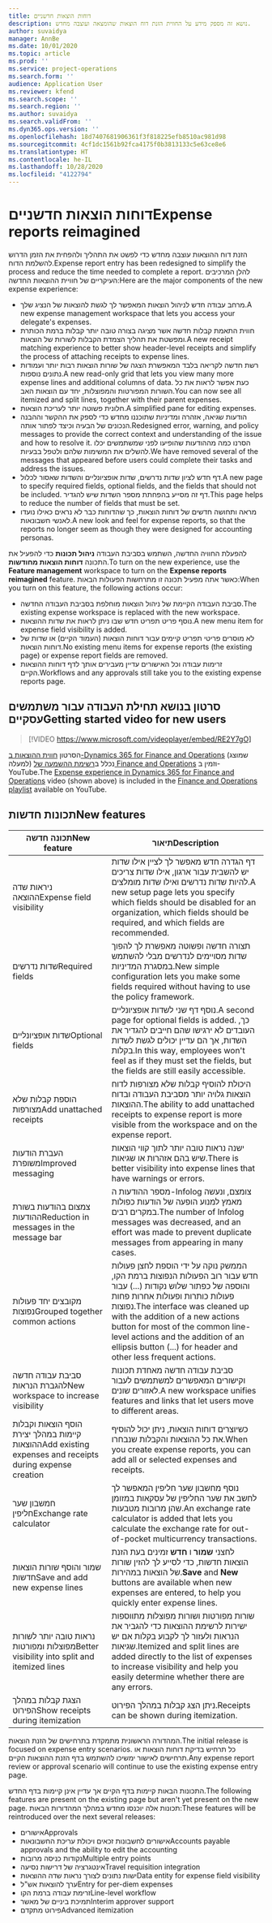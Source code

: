 ```yaml
---
title: דוחות הוצאות חדשניים
description: נושא זה מספק מידע על החווית הזנת דוח הוצאות שהומצאה ועוצבה מחדש.
author: suvaidya
manager: AnnBe
ms.date: 10/01/2020
ms.topic: article
ms.prod: ''
ms.service: project-operations
ms.search.form: ''
audience: Application User
ms.reviewer: kfend
ms.search.scope: ''
ms.search.region: ''
ms.author: suvaidya
ms.search.validFrom: ''
ms.dyn365.ops.version: ''
ms.openlocfilehash: 18d7407681906361f3f818225efb8510ac981d98
ms.sourcegitcommit: 4cf1dc1561b92fca4175f0b3813133c5e63ce8e6
ms.translationtype: HT
ms.contentlocale: he-IL
ms.lasthandoff: 10/28/2020
ms.locfileid: "4122794"
---
```

# <a name="expense-reports-reimagined"></a><span data-ttu-id="ac06b-103">דוחות הוצאות חדשניים</span><span class="sxs-lookup"><span data-stu-id="ac06b-103">Expense reports reimagined</span></span>

<span data-ttu-id="ac06b-104">הזנת דוח ההוצאות עוצבה מחדש כדי לפשט את התהליך ולהפחית את הזמן הדרוש להשלמת הדוח.</span><span class="sxs-lookup"><span data-stu-id="ac06b-104">Expense report entry has been redesigned to simplify the process and reduce the time needed to complete a report.</span></span> <span data-ttu-id="ac06b-105">להלן המרכיבים העיקריים של חוויית ההוצאות החדשה:</span><span class="sxs-lookup"><span data-stu-id="ac06b-105">Here are the major components of the new expense experience:</span></span>

- <span data-ttu-id="ac06b-106">מרחב עבודה חדש לניהול הוצאות המאפשר לך לגשת להוצאות של הנציג שלך.</span><span class="sxs-lookup"><span data-stu-id="ac06b-106">A new expense management workspace that lets you access your delegate's expenses.</span></span>
- <span data-ttu-id="ac06b-107">חווית התאמת קבלות חדשה אשר מציגה בצורה טובה יותר קבלות ברמת הכותרת ומפשטת את תהליך הצמדת הקבלות לשורות של הוצאות.</span><span class="sxs-lookup"><span data-stu-id="ac06b-107">A new receipt matching experience to better show header-level receipts and simplify the process of attaching receipts to expense lines.</span></span>
- <span data-ttu-id="ac06b-108">רשת חדשה לקריאה בלבד המאפשרת הצגה של שורות הוצאות רבות יותר ועמודות נתונים נוספות.</span><span class="sxs-lookup"><span data-stu-id="ac06b-108">A new read-only grid that lets you view many more expense lines and additional columns of data.</span></span> <span data-ttu-id="ac06b-109">כעת אפשר לראות את כל השורות המפורטות והמפוצלות, יחד עם הוצאות האב.</span><span class="sxs-lookup"><span data-stu-id="ac06b-109">You can now see all itemized and split lines, together with their parent expenses.</span></span>
- <span data-ttu-id="ac06b-110">חלונית פשוטה יותר לעריכת הוצאות.</span><span class="sxs-lookup"><span data-stu-id="ac06b-110">A simplified pane for editing expenses.</span></span>
- <span data-ttu-id="ac06b-111">הודעות שגיאה, אזהרה ומדיניות שתוכננו מחדש כדי לספק את ההקשר וההבנה הנכונים של הבעיה וכיצד לפתור אותה.</span><span class="sxs-lookup"><span data-stu-id="ac06b-111">Redesigned error, warning, and policy messages to provide the correct context and understanding of the issue and how to resolve it.</span></span> <span data-ttu-id="ac06b-112">הסרנו כמה מההודעות שהופיעו לפני שמשתמשים יכלו להשלים את המשימות שלהם ולטפל בבעיות.</span><span class="sxs-lookup"><span data-stu-id="ac06b-112">We have removed several of the messages that appeared before users could complete their tasks and address the issues.</span></span>
- <span data-ttu-id="ac06b-113">דף חדש לציון שדות נדרשים, שדות אופציונליים והשדות שאסור לכלול.</span><span class="sxs-lookup"><span data-stu-id="ac06b-113">A new page to specify required fields, optional fields, and the fields that should not be included.</span></span> <span data-ttu-id="ac06b-114">דף זה מסייע בהפחתת מספר השדות שיש להגדיר.</span><span class="sxs-lookup"><span data-stu-id="ac06b-114">This page helps to reduce the number of fields that must be set.</span></span>
- <span data-ttu-id="ac06b-115">מראה ותחושה חדשים של דוחות הוצאות, כך שהדוחות כבר לא נראים כאילו נועדו לאנשי חשבונאות.</span><span class="sxs-lookup"><span data-stu-id="ac06b-115">A new look and feel for expense reports, so that the reports no longer seem as though they were designed for accounting personas.</span></span>

<span data-ttu-id="ac06b-116">להפעלת החוויה החדשה, השתמש בסביבת העבודה **ניהול תכונות** כדי להפעיל את התכונה **דוחות הוצאות מחודשות**.</span><span class="sxs-lookup"><span data-stu-id="ac06b-116">To turn on the new experience, use the **Feature management** workspace to turn on the **Expense reports reimagined** feature.</span></span> <span data-ttu-id="ac06b-117">כאשר אתה מפעיל תכונה זו מתרחשות הפעולות הבאות:</span><span class="sxs-lookup"><span data-stu-id="ac06b-117">When you turn on this feature, the following actions occur:</span></span>

- <span data-ttu-id="ac06b-118">סביבת העבודה הקיימת של ניהול הוצאות מוחלפת בסביבת העבודה החדשה.</span><span class="sxs-lookup"><span data-stu-id="ac06b-118">The existing expense workspace is replaced with the new workspace.</span></span>
- <span data-ttu-id="ac06b-119">נוסף פריט תפריט חדש שבו ניתן לראות את שדות ההוצאות.</span><span class="sxs-lookup"><span data-stu-id="ac06b-119">A new menu item for expense field visibility is added.</span></span>
- <span data-ttu-id="ac06b-120">לא מוסרים פריטי תפריט קיימים עבור דוחות הוצאות (העמוד הקיים) או שדות של דוחות הוצאות.</span><span class="sxs-lookup"><span data-stu-id="ac06b-120">No existing menu items for expense reports (the existing page) or expense report fields are removed.</span></span>
- <span data-ttu-id="ac06b-121">זרימות עבודה וכל האישורים עדיין מעבירים אותך לדף דוחות ההוצאות הקיים.</span><span class="sxs-lookup"><span data-stu-id="ac06b-121">Workflows and any approvals still take you to the existing expense reports page.</span></span>

## <a name="getting-started-video-for-new-users"></a><span data-ttu-id="ac06b-122">סרטון בנושא תחילת העבודה עבור משתמשים עסקיים</span><span class="sxs-lookup"><span data-stu-id="ac06b-122">Getting started video for new users</span></span>

> [!VIDEO https://www.microsoft.com/videoplayer/embed/RE2Y7gO]

<span data-ttu-id="ac06b-123">הסרטון [חווית ההוצאות ב-Dynamics 365 for Finance and Operations](https://youtu.be/Ocy-MsTvEE0) (שמוצג למעלה) נכלל ב[רשימת ההשמעה של Finance and Operations](https://www.youtube.com/playlist?list=PLcakwueIHoT_SYfIaPGoOhloFoCXiUSyW) וזמין ב-YouTube.</span><span class="sxs-lookup"><span data-stu-id="ac06b-123">The [Expense experience in Dynamics 365 for Finance and Operations](https://youtu.be/Ocy-MsTvEE0) video (shown above) is included in the [Finance and Operations playlist](https://www.youtube.com/playlist?list=PLcakwueIHoT_SYfIaPGoOhloFoCXiUSyW) available on YouTube.</span></span>

## <a name="new-features"></a><span data-ttu-id="ac06b-124">תכונות חדשות</span><span class="sxs-lookup"><span data-stu-id="ac06b-124">New features</span></span>

| <span data-ttu-id="ac06b-125">תכונה חדשה</span><span class="sxs-lookup"><span data-stu-id="ac06b-125">New feature</span></span> | <span data-ttu-id="ac06b-126">תיאור</span><span class="sxs-lookup"><span data-stu-id="ac06b-126">Description</span></span> |
|---|----|
| <span data-ttu-id="ac06b-127">ניראות שדה ההוצאה</span><span class="sxs-lookup"><span data-stu-id="ac06b-127">Expense field visibility</span></span> | <span data-ttu-id="ac06b-128">דף הגדרה חדש מאפשר לך לציין אילו שדות יש להשבית עבור ארגון, אילו שדות צריכים להיות שדות נדרשים ואילו שדות מומלצים.</span><span class="sxs-lookup"><span data-stu-id="ac06b-128">A new setup page lets you specify which fields should be disabled for an organization, which fields should be required, and which fields are recommended.</span></span> |
| <span data-ttu-id="ac06b-129">שדות נדרשים</span><span class="sxs-lookup"><span data-stu-id="ac06b-129">Required fields</span></span> | <span data-ttu-id="ac06b-130">תצורה חדשה ופשוטה מאפשרת לך להפוך שדות מסויימים לנדרשים מבלי להשתמש במסגרת המדיניות.</span><span class="sxs-lookup"><span data-stu-id="ac06b-130">New simple configuration lets you make some fields required without having to use the policy framework.</span></span> |
| <span data-ttu-id="ac06b-131">שדות אופציונליים</span><span class="sxs-lookup"><span data-stu-id="ac06b-131">Optional fields</span></span> | <span data-ttu-id="ac06b-132">נוסף דף שני לשדות אופציונליים.</span><span class="sxs-lookup"><span data-stu-id="ac06b-132">A second page for optional fields is added.</span></span> <span data-ttu-id="ac06b-133">כך, העובדים לא ירגישו שהם חייבים להגדיר את השדות, אך הם עדיין יכולים לגשת לשדות בקלות.</span><span class="sxs-lookup"><span data-stu-id="ac06b-133">In this way, employees won't feel as if they must set the fields, but the fields are still easily accessible.</span></span> |
| <span data-ttu-id="ac06b-134">הוספת קבלות שלא מצורפות</span><span class="sxs-lookup"><span data-stu-id="ac06b-134">Add unattached receipts</span></span> | <span data-ttu-id="ac06b-135">היכולת להוסיף קבלות שלא מצורפות לדוח הוצאות גלויה יותר מסביבת העבודה ובדוח ההוצאות.</span><span class="sxs-lookup"><span data-stu-id="ac06b-135">The ability to add unattached receipts to expense report is more visible from the workspace and on the expense report.</span></span> |
| <span data-ttu-id="ac06b-136">העברת הודעות משופרת</span><span class="sxs-lookup"><span data-stu-id="ac06b-136">Improved messaging</span></span> | <span data-ttu-id="ac06b-137">ישנה נראות טובה יותר לתוך קווי הוצאות שיש בהם אזהרות או שגיאות.</span><span class="sxs-lookup"><span data-stu-id="ac06b-137">There is better visibility into expense lines that have warnings or errors.</span></span> |
| <span data-ttu-id="ac06b-138">צמצום בהודעות בשורת ההודעות</span><span class="sxs-lookup"><span data-stu-id="ac06b-138">Reduction in messages in the message bar</span></span>| <span data-ttu-id="ac06b-139">מספר ההודעות ה-Infolog צומצם, ונעשה מאמץ למנוע הופעה של הודעות כפולות במקרים רבים.</span><span class="sxs-lookup"><span data-stu-id="ac06b-139">The number of Infolog messages was decreased, and an effort was made to prevent duplicate messages from appearing in many cases.</span></span> |
| <span data-ttu-id="ac06b-140">מקובצים יחד פעולות נפוצות</span><span class="sxs-lookup"><span data-stu-id="ac06b-140">Grouped together common actions</span></span> | <span data-ttu-id="ac06b-141">הממשק נוקה על ידי הוספת לחצן פעולות חדש עבור רוב הפעולות הנפוצות ברמת הקו, והוספה של כפתור שלוש נקודות (...) עבור פעולות כותרות ופעולות אחרות פחות נפוצות.</span><span class="sxs-lookup"><span data-stu-id="ac06b-141">The interface was cleaned up with the addition of a new actions button for most of the common line-level actions and the addition of an ellipsis button (...) for header and other less frequent actions.</span></span> |
| <span data-ttu-id="ac06b-142">סביבת עבודה חדשה להגברת הנראות</span><span class="sxs-lookup"><span data-stu-id="ac06b-142">New workspace to increase visibility</span></span> | <span data-ttu-id="ac06b-143">סביבת עבודה חדשה מאחדת תכונות וקישורים המאפשרים למשתמשים לעבור לאזורים שונים.</span><span class="sxs-lookup"><span data-stu-id="ac06b-143">A new workspace unifies features and links that let users move to different areas.</span></span> |
| <span data-ttu-id="ac06b-144">הוסף הוצאות וקבלות קיימות במהלך יצירת ההוצאות</span><span class="sxs-lookup"><span data-stu-id="ac06b-144">Add existing expenses and receipts during expense creation</span></span> | <span data-ttu-id="ac06b-145">כשיוצרים דוחות הוצאות, ניתן יכול להוסיף את כל ההוצאות והקבלות שנבחרו.</span><span class="sxs-lookup"><span data-stu-id="ac06b-145">When you create expense reports, you can add all or selected expenses and receipts.</span></span> |
| <span data-ttu-id="ac06b-146">חמשבון שער חליפין</span><span class="sxs-lookup"><span data-stu-id="ac06b-146">Exchange rate calculator</span></span> | <span data-ttu-id="ac06b-147">נוסף מחשבון שער חליפין המאפשר לך לחשב את שער החליפין של עסקאות במזומן שהן מרובות מטבעות.</span><span class="sxs-lookup"><span data-stu-id="ac06b-147">An exchange rate calculator is added that lets you calculate the exchange rate for out-of-pocket multicurrency transactions.</span></span> |
| <span data-ttu-id="ac06b-148">שמור והוסף שורות הוצאות חדשות</span><span class="sxs-lookup"><span data-stu-id="ac06b-148">Save and add new expense lines</span></span> | <span data-ttu-id="ac06b-149">לחצני **שמור** ו **חדש** זמינים בעת הזנת הוצאות חדשות, כדי לסייע לך להזין שורות של הוצאות במהירות.</span><span class="sxs-lookup"><span data-stu-id="ac06b-149">**Save** and **New** buttons are available when new expenses are entered, to help you quickly enter expense lines.</span></span> |
| <span data-ttu-id="ac06b-150">נראות טובה יותר לשורות מפוצלות ומפורטות</span><span class="sxs-lookup"><span data-stu-id="ac06b-150">Better visibility into split and itemized lines</span></span> | <span data-ttu-id="ac06b-151">שורות מפורטות ושורות מפוצלות מתווספות ישירות לרשימת ההוצאות כדי להגביר את הנראות ולעזור לך לקבוע בקלות אם יש שגיאות.</span><span class="sxs-lookup"><span data-stu-id="ac06b-151">Itemized and split lines are added directly to the list of expenses to increase visibility and help you easily determine whether there are any errors.</span></span> |
| <span data-ttu-id="ac06b-152">הצגת קבלות במהלך הפירוט</span><span class="sxs-lookup"><span data-stu-id="ac06b-152">Show receipts during itemization</span></span> | <span data-ttu-id="ac06b-153">ניתן הצג קבלות במהלך הפירוט.</span><span class="sxs-lookup"><span data-stu-id="ac06b-153">Receipts can be shown during itemization.</span></span> |

<span data-ttu-id="ac06b-154">המהדורה הראשונית מתמקדת בתרחישים של הזנת הוצאות.</span><span class="sxs-lookup"><span data-stu-id="ac06b-154">The initial release is focused on expense entry scenarios.</span></span> <span data-ttu-id="ac06b-155">כל תרחיש בדיקת דוחות הוצאות או תרחישים לאישור ימשיכו להשתמש בדף הזנת ההוצאות הקיים.</span><span class="sxs-lookup"><span data-stu-id="ac06b-155">Any expense report review or approval scenario will continue to use the existing expense entry page.</span></span>

<span data-ttu-id="ac06b-156">התכונות הבאות קיימות בדף הקיים אך עדיין אינן קיימות בדף החדש.</span><span class="sxs-lookup"><span data-stu-id="ac06b-156">The following features are present on the existing page but aren't yet present on the new page.</span></span> <span data-ttu-id="ac06b-157">תכונות אלה יוכנסו מחדש במהלך המהדורות הבאות:</span><span class="sxs-lookup"><span data-stu-id="ac06b-157">These features will be reintroduced over the next several releases:</span></span>

- <span data-ttu-id="ac06b-158">אישורים</span><span class="sxs-lookup"><span data-stu-id="ac06b-158">Approvals</span></span>
- <span data-ttu-id="ac06b-159">אישורים לחשבונות זכאים ויכולת עריכת החשבונאות</span><span class="sxs-lookup"><span data-stu-id="ac06b-159">Accounts payable approvals and the ability to edit the accounting</span></span>
- <span data-ttu-id="ac06b-160">נקודות כניסה מרובות</span><span class="sxs-lookup"><span data-stu-id="ac06b-160">Multiple entry points</span></span>
- <span data-ttu-id="ac06b-161">אינטגרציה של דרישות נסיעה</span><span class="sxs-lookup"><span data-stu-id="ac06b-161">Travel requisition integration</span></span>
- <span data-ttu-id="ac06b-162">ישות נתונים לצורך נראות שדה ההוצאות</span><span class="sxs-lookup"><span data-stu-id="ac06b-162">Data entity for expense field visibility</span></span>
- <span data-ttu-id="ac06b-163">ערך להוצאות אש"ל</span><span class="sxs-lookup"><span data-stu-id="ac06b-163">Entry for per-diem expenses</span></span>
- <span data-ttu-id="ac06b-164">זרימת עבודה ברמת הקו</span><span class="sxs-lookup"><span data-stu-id="ac06b-164">Line-level workflow</span></span>
- <span data-ttu-id="ac06b-165">תמיכת ביניים של מאשר</span><span class="sxs-lookup"><span data-stu-id="ac06b-165">Interim approver support</span></span>
- <span data-ttu-id="ac06b-166">פירוט מתקדם</span><span class="sxs-lookup"><span data-stu-id="ac06b-166">Advanced itemization</span></span>
